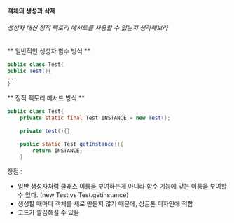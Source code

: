 #### 객체의 생성과 삭제
###### 생성자 대신 정적 팩토리 메서드를 사용할 수 없는지 생각해보라

**  일반적인 생성자 함수 방식 **
```java
public class Test{
public Test(){
...
}
```

**  정적 팩토리 메서드 방식 **
```java
public class Test{
	private static final Test INSTANCE = new Test();
	
	private test(){}
	
	public static Test getInstance(){
		return INSTANCE;
	}
```
장점 : 
 
* 일반 생성자처럼 클래스 이름을 부여하는게 아니라 함수 기능에 맞는 이름을 부여할 수 있다. (new Test vs Test.getinstance)
* 생성할 때마다 객체를 새로 만들지 않기 때문에, 싱글톤 디자인에 적합
* 코드가 깔끔해질 수 있음

